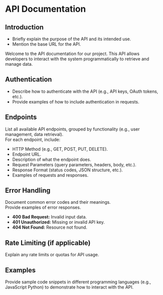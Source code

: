 # API Documentation

## Introduction

- Briefly explain the purpose of the API and its intended use.
- Mention the base URL for the API.

Welcome to the API documentation for our project. This API allows developers to interact with the system programmatically to retrieve and manage data.

## Authentication

- Describe how to authenticate with the API (e.g., API keys, OAuth tokens, etc.).
- Provide examples of how to include authentication in requests.

## Endpoints

List all available API endpoints, grouped by functionality (e.g., user management, data retrieval).  
For each endpoint, include:

-   HTTP Method (e.g., GET, POST, PUT, DELETE).
-   Endpoint URL.
-   Description of what the endpoint does.
-   Request Parameters (query parameters, headers, body, etc.).
-   Response Format (status codes, JSON structure, etc.).
-   Examples of requests and responses.

## Error Handling

Document common error codes and their meanings.  
Provide examples of error responses.

- **400 Bad Request:** Invalid input data.
- **401 Unauthorized:** Missing or invalid API key.
- **404 Not Found:** Resource not found.

## Rate Limiting (if applicable)

Explain any rate limits or quotas for API usage.

## Examples

Provide sample code snippets in different programming languages (e.g., JavaScript Python) to demonstrate how to interact with the API.